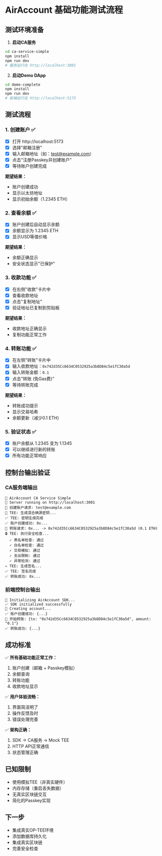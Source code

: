 # AirAccount 基础功能测试流程

## 测试环境准备

1. **启动CA服务**
```bash
cd ca-service-simple
npm install
npm run dev
# 服务运行在 http://localhost:3001
```

2. **启动Demo DApp**
```bash
cd demo-complete
npm install
npm run dev
# 前端运行在 http://localhost:5173
```

## 测试流程

### 1. 创建账户 ✅
- [x] 打开 http://localhost:5173
- [x] 选择"邮箱注册"
- [x] 输入邮箱地址（如：test@example.com）
- [x] 点击"注册Passkey并创建账户"
- [x] 等待账户创建完成

**期望结果：**
- 账户创建成功
- 显示以太坊地址
- 显示初始余额（1.2345 ETH）

### 2. 查看余额 ✅
- [x] 账户创建后自动显示余额
- [x] 余额显示为 1.2345 ETH
- [x] 显示USD等值价格

**期望结果：**
- 余额正确显示
- 安全状态显示"已保护"

### 3. 收款功能 ✅
- [x] 在右侧"收款"卡片中
- [x] 查看收款地址
- [x] 点击"复制地址"
- [x] 验证地址已复制到剪贴板

**期望结果：**
- 收款地址正确显示
- 复制功能正常工作

### 4. 转账功能 ✅
- [x] 在左侧"转账"卡片中
- [x] 输入收款地址：`0x742d35Cc6634C0532925a3b8D84c5e1fC30a5d`
- [x] 输入转账金额：`0.1`
- [x] 点击"转账 (免Gas费)"
- [x] 等待转账完成

**期望结果：**
- 转账成功提示
- 显示交易哈希
- 余额更新（减少0.1 ETH）

### 5. 验证状态 ✅
- [x] 账户余额从 1.2345 变为 1.1345
- [x] 可以继续进行新的转账
- [x] 所有功能正常响应

## 控制台输出验证

### CA服务端输出
```
🚀 AirAccount CA Service Simple
📡 Server running on http://localhost:3001
📝 创建账户请求: test@example.com
🔐 TEE: 生成混合熵源密钥...
✅ TEE: 密钥生成完成
✅ 账户创建成功: 0x...
💸 转账请求: 0x... -> 0x742d35Cc6634C0532925a3b8D84c5e1fC30a5d (0.1 ETH)
🔒 TEE: 执行安全检查...
  ✓ 黑名单检查: 通过
  ✓ 白名单检查: 通过
  ✓ 交易模拟: 通过
  ✓ 支出限制: 通过
  ✓ 异常检测: 通过
✍️ TEE: 生成签名...
✅ TEE: 签名完成
✅ 转账成功: 0x...
```

### 前端控制台输出
```
🚀 Initializing AirAccount SDK...
✅ SDK initialized successfully
🚀 Creating account...
✅ 账户创建成功: {...}
💸 开始转账: {to: "0x742d35Cc6634C0532925a3b8D84c5e1fC30a5d", amount: "0.1"}
✅ 转账成功: {...}
```

## 成功标准

✅ **所有基础功能正常工作：**
1. 账户创建（邮箱 + Passkey模拟）
2. 余额查询
3. 转账功能
4. 收款地址显示

✅ **用户体验流畅：**
1. 界面简洁明了
2. 操作反馈及时
3. 错误处理完善

✅ **架构正确：**
1. SDK → CA服务 → Mock TEE
2. HTTP API正常通信
3. 状态管理正确

## 已知限制

- 使用模拟TEE（非真实硬件）
- 内存存储（重启丢失数据）
- 无真实区块链交互
- 简化的Passkey实现

## 下一步

- 集成真实OP-TEE环境
- 添加数据库持久化
- 集成真实区块链
- 完善安全检查
